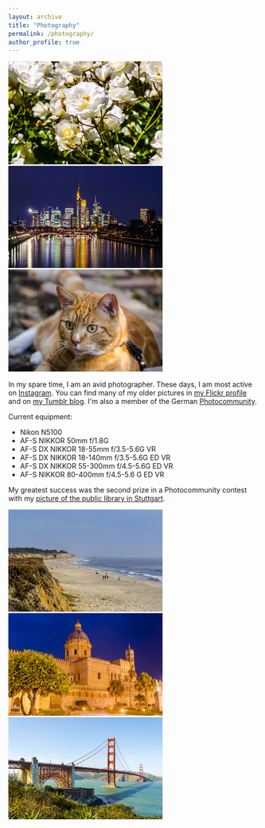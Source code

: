 ```yaml
---
layout: archive
title: "Photography"
permalink: /photography/
author_profile: true
---
```




<img width="310" src="../images/photo-flowers-512.jpg" /> <img width="310" src="../images/photo-frankfurt-512.jpg" /> <img width="310" src="../images/photo-cat-512.jpg" />

In my spare time, I am an avid photographer. These days, I am most active on <a href="https://www.instagram.com/voegele.martin/">Instagram</a>. You can find many of my older pictures in <a href="https://www.flickr.com/photos/141145767@N06/">my Flickr profile</a> and on <a href="https://blendenfleck.tumblr.com/">my Tumblr blog</a>. I'm also a member of the German <a href="https://www.fotocommunity.de/fotograf/blendenfleck/1786881">Photocommunity</a>.

Current equipment:
- Nikon N5100
- AF-S NIKKOR 50mm f/1.8G
- AF-S DX NIKKOR 18-55mm f/3.5-5.6G VR
- AF-S DX NIKKOR 18-140mm f/3.5-5.6G ED VR
- AF-S DX NIKKOR 55-300mm f/4.5-5.6G ED VR
- AF-S NIKKOR 80-400mm f/4.5-5.6 G ED VR

My greatest success was the second prize in a Photocommunity contest with my <a href="https://www.fotocommunity.de/photo/lesetraum-blendenfleck/27524305">picture of the public library in Stuttgart</a>.

<img width="310" src="../images/photo-halfmoonbay-512.jpg" /> <img width="310" src="../images/photo-cattedrale-512.jpg" /> <img width="310" src="../images/photo-goldengatebridge-512.jpg" />
